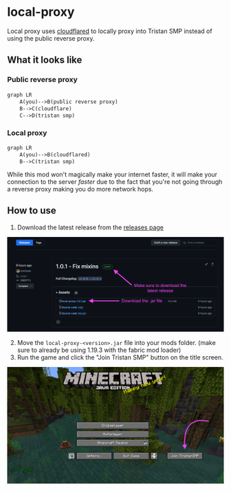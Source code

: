 # local-proxy

Local proxy uses [cloudflared](https://developers.cloudflare.com/cloudflare-one/applications/non-http/arbitrary-tcp/#connect-from-a-client-machine) to locally proxy into Tristan SMP instead of using the public reverse proxy.

## What it looks like

### Public reverse proxy

```mermaid
graph LR
    A(you)-->B(public reverse proxy)
    B-->C(cloudflare)
    C-->D(tristan smp)
```

### Local proxy

```mermaid
graph LR
    A(you)-->B(cloudflared)
    B-->C(tristan smp)
```

While this mod won't magically make your internet faster, it will make your connection to the server _faster_ due to the fact that you're not going through a reverse proxy making you do more network hops.

## How to use

1. Download the latest release from the [releases page](https://github.com/TristanSMP/local-proxy/releases)

![Download instructions](/meta/assets/downloadStep.png)

2. Move the `local-proxy-<version>.jar` file into your mods folder. (make sure to already be using 1.19.3 with the fabric mod loader)
3. Run the game and click the "Join Tristan SMP" button on the title screen.

![Join button](/meta/assets/joinStep.png)
